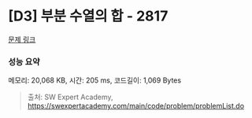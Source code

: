# [D3] 부분 수열의 합 - 2817 

[문제 링크](https://swexpertacademy.com/main/code/problem/problemDetail.do?contestProbId=AV7IzvG6EksDFAXB) 

### 성능 요약

메모리: 20,068 KB, 시간: 205 ms, 코드길이: 1,069 Bytes



> 출처: SW Expert Academy, https://swexpertacademy.com/main/code/problem/problemList.do
